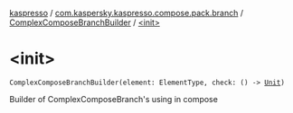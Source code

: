 [kaspresso](../../index.md) / [com.kaspersky.kaspresso.compose.pack.branch](../index.md) / [ComplexComposeBranchBuilder](index.md) / [&lt;init&gt;](./-init-.md)

# &lt;init&gt;

`ComplexComposeBranchBuilder(element: ElementType, check: () -> `[`Unit`](https://kotlinlang.org/api/latest/jvm/stdlib/kotlin/-unit/index.html)`)`

Builder of ComplexComposeBranch's using in compose

